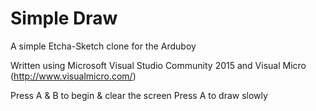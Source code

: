 # Simple Draw
A simple Etcha-Sketch clone for the Arduboy

Written using Microsoft Visual Studio Community 2015 and Visual Micro (http://www.visualmicro.com/)

Press A & B to begin & clear the screen
Press A to draw slowly
